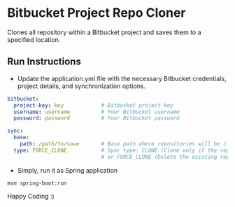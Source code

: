 # Bitbucket Project Repo Cloner

Clones all repository within a Bitbucket project and saves them to a specified location.

## Run Instructions

- Update the application.yml file with the necessary Bitbucket credentials, project details, and synchronization options.
```yaml
bitbucket:  
  project-key: key            # Bitbucket project key  
  username: username          # Your Bitbucket username  
  password: password          # Your Bitbucket password  

sync:  
  base:  
    path: /path/to/save       # Base path where repositories will be cloned  
  type: FORCE_CLONE           # Sync type: CLONE (Clone only if the repository does not already exist locally)
                              # or FORCE_CLONE (Delete the existing repository and re-clone it)
```
- Simply, run it as Spring application
```shell
mvn spring-boot:run
```

Happy Coding :)
